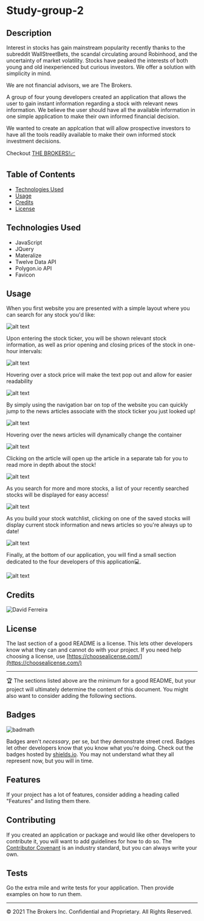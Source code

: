 # Study-group-2

## Description 

Interest in stocks has gain mainstream popularity recently thanks to the subreddit WallStreetBets, the scandal circulating around Robinhood,  and the uncertainty of market volatility. Stocks have peaked the interests of both young and old inexperienced but curious investors. We offer a solution with simplicity in mind. 

We are not financial advisors, we are The Brokers. 

A group of four young developers created an application that allows the user to gain instant information regarding a stock with relevant news information. We believe the user should have all the available information in one simple application to make their own informed financial decision. 

We wanted to create an applcation that will allow prospective investors to have all the tools readily available to make their own informed stock investment decisions. 

Checkout [THE BROKERS!:chart_with_upwards_trend:](https://imaparadox.github.io/The-Brokers/)

## Table of Contents 

* [Technologies Used](#technologies-used)
* [Usage](#usage)
* [Credits](#credits)
* [License](#license)


## Technologies Used

* JavaScript
* JQuery
* Materalize
* Twelve Data API
* Polygon.io API
* Favicon


## Usage 

When you first website you are presented with a simple layout where you can search for any stock you'd like:


![alt text](./assets/images/start.png "Quickly search for a stock!")


Upon entering the stock ticker, you will be shown relevant stock information, as well as prior opening and closing prices of the stock in one-hour intervals:


![alt text](./assets/images/stock.png "Snapshot of opening and closing prices of stock by the hour!")


Hovering over a stock price will make the text pop out and allow for easier readability


![alt text](./assets/images/hover.png "Move your mouse cursor over the stock to make the text pop!")


By simply using the navigation bar on top of the website you can quickly jump to the news articles associate with the stock ticker you just looked up!


![alt text](./assets/images/nav.png "Quickly navigate through the website!")


Hovering over the news articles will dynamically change the container


![alt text](./assets/images/news.png "Make the article stand out!")


Clicking on the article will open up the article in a separate tab for you to read more in depth about the stock!


![alt text](./assets/images/preview.png "Get more in depth information before investing!")

As you search for more and more stocks, a list of your recently searched stocks will be displayed for easy access!


![alt text](./assets/images/save.png "Build a small watchlist of stocks!")


As you build your stock watchlist, clicking on one of the saved stocks will display current stock information and news articles so you're always up to date!

![alt text](./assets/images/load.png "A simple click brings all the stock information!")


Finally, at the bottom of our application, you will find a small section dedicated to the four developers of this application:computer:.


![alt text](./assets/images/who.png "Click on our names and follow our work on GitHub!")


## Credits

![David Ferreira](https://img.shields.io/github/followers/DiSantoz?style=social)

## License

The last section of a good README is a license. This lets other developers know what they can and cannot do with your project. If you need help choosing a license, use [https://choosealicense.com/](https://choosealicense.com/)


---

🏆 The sections listed above are the minimum for a good README, but your project will ultimately determine the content of this document. You might also want to consider adding the following sections.

## Badges

![badmath](https://img.shields.io/github/languages/top/nielsenjared/badmath)

Badges aren't _necessary_, per se, but they demonstrate street cred. Badges let other developers know that you know what you're doing. Check out the badges hosted by [shields.io](https://shields.io/). You may not understand what they all represent now, but you will in time.

## Features

If your project has a lot of features, consider adding a heading called "Features" and listing them there.

## Contributing

If you created an application or package and would like other developers to contribute it, you will want to add guidelines for how to do so. The [Contributor Covenant](https://www.contributor-covenant.org/) is an industry standard, but you can always write your own.

## Tests

Go the extra mile and write tests for your application. Then provide examples on how to run them.

---

© 2021 The Brokers Inc. Confidential and Proprietary. All Rights Reserved.

